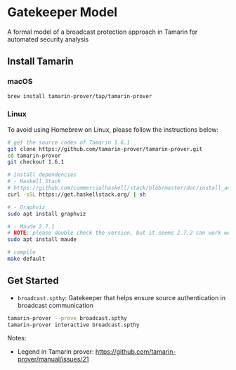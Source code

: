 # Gatekeeper Model

A formal model of a broadcast protection approach in Tamarin for automated security analysis

## Install Tamarin

### macOS

```bash
brew install tamarin-prover/tap/tamarin-prover
```

### Linux

To avoid using Homebrew on Linux, please follow the instructions below:

```bash
# get the source codes of Tamarin 1.6.1
git clone https://github.com/tamarin-prover/tamarin-prover.git
cd tamarin-prover
git checkout 1.6.1

# install dependencies
# - Haskell Stack
# https://github.com/commercialhaskell/stack/blob/master/doc/install_and_upgrade.md
curl -sSL https://get.haskellstack.org/ | sh

# - Graphviz
sudo apt install graphviz

# - Maude 2.7.1
# NOTE: please double check the version, but it seems 2.7.2 can work well
sudo apt install maude

# compile
make default
```

## Get Started

- `broadcast.spthy`: Gatekeeper that helps ensure source authentication in broadcast communication

```bash
tamarin-prover --prove broadcast.spthy
tamarin-prover interactive broadcast.spthy
```

Notes:

- Legend in Tamarin prover: <https://github.com/tamarin-prover/manual/issues/21>

